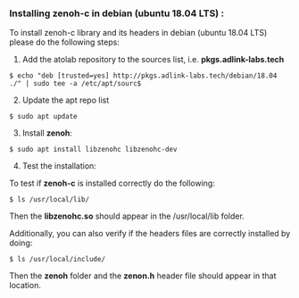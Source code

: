 ### Installing zenoh-c in debian (ubuntu 18.04 LTS) :

To install zenoh-c library and its headers in debian (ubuntu 18.04 LTS) please do the following steps:

1. Add the atolab repository to the sources list, i.e. **pkgs.adlink-labs.tech**
```
$ echo "deb [trusted=yes] http://pkgs.adlink-labs.tech/debian/18.04 ./" | sudo tee -a /etc/apt/sourc$
```

2. Update the apt repo list
```
$ sudo apt update
```

3. Install **zenoh**:
```
$ sudo apt install libzenohc libzenohc-dev
```
4. Test the installation:

To test if **zenoh-c** is installed correctly do the following:
```
$ ls /usr/local/lib/
```
Then the **libzenohc.so** should appear in the /usr/local/lib folder.

Additionally, you can also verify if the headers files are correctly installed by doing:

```
$ ls /usr/local/include/
```

Then the **zenoh** folder and the **zenon.h** header file should appear in that location.
